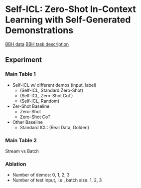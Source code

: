 # Self-ICL: Zero-Shot In-Context Learning with Self-Generated Demonstrations

[BBH data](https://github.com/suzgunmirac/BIG-Bench-Hard/tree/main/bbh)
[BBH task description]()

## Experiment

### Main Table 1
- Self-ICL w/ different demos (input, label)
  - (Self-ICL, Standard Zero-Shot)
  - (Self-ICL, Zero-Shot CoT)
  - (Self-ICL, Random)
- Zer-Shot Baseline
  - Zero-Shot
  - Zero-Shot CoT
- Other Baseline
  - Standard ICL: (Real Data, Golden)

### Main Table 2
Stream vs Batch

### Ablation
- Number of demos: 0, 1, 2, 3
- Number of test input, i.e., batch size: 1, 2, 3
